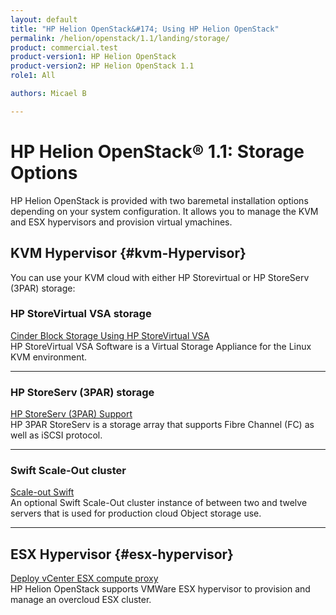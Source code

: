 ```yaml
---
layout: default
title: "HP Helion OpenStack&#174; Using HP Helion OpenStack"
permalink: /helion/openstack/1.1/landing/storage/
product: commercial.test
product-version1: HP Helion OpenStack
product-version2: HP Helion OpenStack 1.1
role1: All

authors: Micael B

---
```

<!--UNDER REVISION-->

<script>

function PageRefresh {
onLoad="window.refresh"
}

PageRefresh();

</script>

<!--
<p style="font-size: small;"> <a href="/helion/openstack/1.1/3rd-party-license-agreements/">&#9664; PREV</a> | <a href="/helion/openstack/1.1/">&#9650; UP</a> | NEXT &#9654; </p>
-->

# HP Helion OpenStack&#174; 1.1: Storage Options

HP Helion OpenStack is provided with two baremetal installation options depending on your system configuration. It allows you to manage the KVM and ESX hypervisors and provision virtual ymachines.

## KVM Hypervisor {#kvm-Hypervisor}

You can use your KVM cloud with either HP Storevirtual or HP StoreServ (3PAR) storage:

###  HP StoreVirtual VSA storage 

[Cinder Block Storage Using HP StoreVirtual VSA](/helion/openstack/1.1/install/vsa/overview/)
<br>HP StoreVirtual VSA Software is a Virtual Storage Appliance for the Linux KVM environment.
<hr>

###  HP StoreServ (3PAR) storage 

[HP StoreServ (3PAR) Support](/helion/openstack/1.1/install/3par/)
<br>HP 3PAR StoreServ is a storage array that supports Fibre Channel (FC) as well as iSCSI protocol.
<hr>

### Swift Scale-Out cluster 

[Scale-out Swift](/helion/openstack/1.1/services/object/overview/scale-out-swift/)
<br>An optional Swift Scale-Out cluster instance of between two and twelve servers that is used for production cloud Object storage use.
<hr>

## ESX Hypervisor {#esx-hypervisor}

[Deploy vCenter ESX compute proxy](/helion/openstack/1.1/install/esx/proxy/)
<br>HP Helion OpenStack supports VMWare ESX hypervisor to provision and manage an overcloud ESX cluster. 
